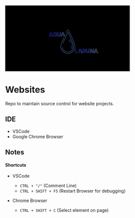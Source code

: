 ![logo](https://github.com/aquaman48/Websites/blob/main/Misc.Images/Aqua_Laguna_Neon_Purp_400px.jpg)

# Websites
Repo to maintain source control for website projects. 

## IDE

- VSCode
- Google Chrome Browser

## Notes

#### Shortcuts
* VSCode
  - `CTRL + "/"` (Comment Line)
  - `CTRL + SHIFT + F5` (Restart Browser for debugging)

* Chrome Browser
  - `CTRL + SHIFT + C` (Select element on page)


